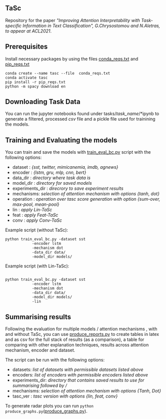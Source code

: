 ## TaSc

Repository for the paper *"Improving Attention Interpretability with Task-specific Information in Text Classification", G.Chrysostomou and N.Aletras, to appear at ACL2021*.

## Prerequisites

Install necessary packages by using the files  [conda_reqs.txt](https://github.com/GChrysostomou/tasc/blob/master/conda_reqs.txt) and  [pip_reqs.txt](https://github.com/GChrysostomou/tasc/blob/master/pip_reqs.txt)  

```
conda create --name tasc --file  conda_reqs.txt
conda activate tasc
pip install -r pip_reqs.txt
python -m spacy download en
```

## Downloading Task Data
You can run the jupyter notebooks found under tasks/*task_name*/\*ipynb to generate a filtered, processed *csv* file and a pickle file used for trainining the models.

## Training and Evaluating the models

You can train and save the models with [train_eval_bc.py](https://github.com/GChrysostomou/tasc/blob/master/train_eval_bc.py) script with the following options:

* dataset : *{sst, twitter, mimicanemia, imdb, agnews}*
* encoder : *{lstm, gru, mlp, cnn, bert}* 
* data_dir : *directory where task data is* 
* model_dir : *directory for saved models*
* experiments_dir : *direcrory to save experiment results* 
* mechanisms: *selection of attention mechanism with options {tanh, dot}*
* operation : *operation over tasc score generation with option {sum-over, max-pool, mean-pool}*
* lin : *apply Lin-TaSc*
* feat : *apply Feat-TaSc*
* conv : *apply Conv-TaSc*

Example script (without TaSc):

``` 
python train_eval_bc.py -dataset sst 
			-encoder lstm 
			-mechanism dot 
			-data_dir data/ 
			-model_dir models/ 
```

Example script (with Lin-TaSc):

```

python train_eval_bc.py -dataset sst 
			-encoder lstm 
			-mechanism dot 
			-data_dir data/ 
			-model_dir models/ 
			-lin
```

## Summarising results

Following the evaluation for multiple models / attention mechanisms , with and without TaSc, you can use [produce_reports.py](https://github.com/GChrysostomou/tasc/blob/master/produce_reports.py) to create tables in latex and as csv for the full stack of results (as a comparison), a table for comparing with other explanation techniques, results across attention mechanism, encoder and dataset. 

The script can be run with the following options:

* datasets: *list of datasets with permissible datasets listed above*
* encoders: *list of encoders with permissible encoders listed above*
* experiments_dir: *directory that contains saved results to use for summarising followed by /*
* mechanisms: *selection of attention mechanism with options {Tanh, Dot}*
* tasc_ver : *tasc version with options {lin, feat, conv}*

To generate radar plots you can run ```python produce_graphs.py```([produce_graphs.py](https://github.com/GChrysostomou/tasc/blob/master/produce_graphs.py)).

